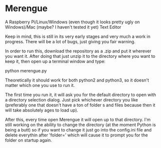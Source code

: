 # Merengue
A Raspberry Pi/Linux/Windows (even though it looks pretty ugly on Windows)/Mac (maybe? I haven't tested it yet) Text Editor

Keep in mind, this is still in its very early stages and very much a work in progress.  There will be a lot of bugs, just giving you fair warning.

In order to run this, download the repository as a .zip and put it wherever you want it.  After doing that just unzip it to the directory where you want to keep it, then open up a terminal window and type:

  python merengue.py

Theoretically it should work for both python2 and python3, so it doesn't matter which one you use to run it.

The first time you run it, it will ask you for the default directory to open with a directory selection dialog.  Just pick whichever directory you like (preferably one that doesn't have a ton of folder s and files because then it will take absolutely ages to load up).

After this, every time open Merengue it will open up to that directory.  I'm still working on the ability to change the directory (at the moment Python is being a butt) so if you want to change it just go into the config.ini file and delete everythin after 'folder=' which will cause it to prompt you for the folder on startup again.
